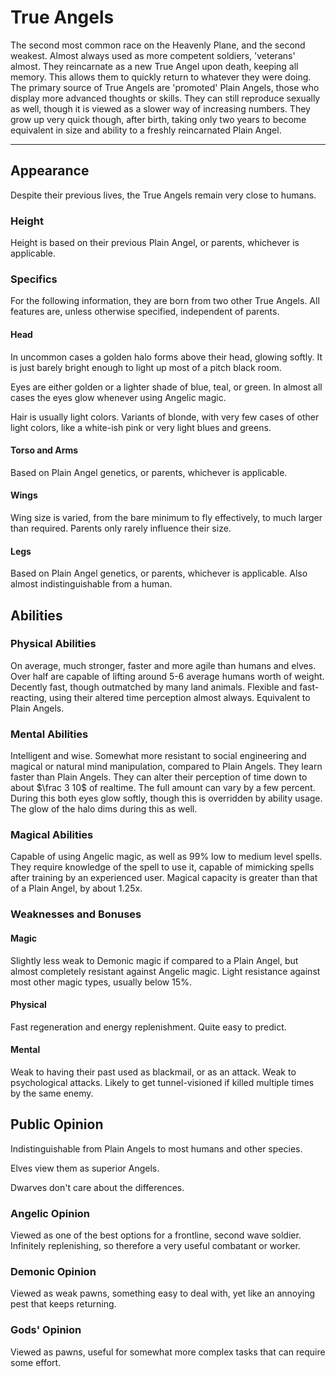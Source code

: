 # True Angels

The second most common race on the Heavenly Plane, and the second weakest. Almost always used as more competent soldiers, 'veterans' almost. They reincarnate as a new True Angel upon death, keeping all memory. This allows them to quickly return to whatever they were doing.
The primary source of True Angels are 'promoted' Plain Angels, those who display more advanced thoughts or skills. They can still reproduce sexually as well, though it is viewed as a slower way of increasing numbers. They grow up very quick though, after birth, taking only two years to become equivalent in size and ability to a freshly reincarnated Plain Angel.

---

## Appearance

Despite their previous lives, the True Angels remain very close to humans.

### Height

Height is based on their previous Plain Angel, or parents, whichever is applicable.

### Specifics

For the following information, they are born from two other True Angels. All features are, unless otherwise specified, independent of parents.

#### Head

In uncommon cases a golden halo forms above their head, glowing softly. It is just barely bright enough to light up most of a pitch black room.

Eyes are either golden or a lighter shade of blue, teal, or green. In almost all cases the eyes glow whenever using Angelic magic.

Hair is usually light colors. Variants of blonde, with very few cases of other light colors, like a white-ish pink or very light blues and greens.

#### Torso and Arms

Based on Plain Angel genetics, or parents, whichever is applicable.

#### Wings

Wing size is varied, from the bare minimum to fly effectively, to much larger than required. Parents only rarely influence their size.

#### Legs

Based on Plain Angel genetics, or parents, whichever is applicable. Also almost indistinguishable from a human.

## Abilities

### Physical Abilities

On average, much stronger, faster and more agile than humans and elves. Over half are capable of lifting around 5-6 average humans worth of weight. Decently fast, though outmatched by many land animals. Flexible and fast-reacting, using their altered time perception almost always.
Equivalent to Plain Angels.

### Mental Abilities

Intelligent and wise. Somewhat more resistant to social engineering and magical or natural mind manipulation, compared to Plain Angels. They learn faster than Plain Angels.
They can alter their perception of time down to about $\frac 3 10$ of realtime. The full amount can vary by a few percent. During this both eyes glow softly, though this is overridden by ability usage. The glow of the halo dims during this as well.

### Magical Abilities

Capable of using Angelic magic, as well as 99% low to medium level spells. They require knowledge of the spell to use it, capable of mimicking spells after training by an experienced user. Magical capacity is greater than that of a Plain Angel, by about 1.25x.

### Weaknesses and Bonuses

#### Magic

Slightly less weak to Demonic magic if compared to a Plain Angel, but almost completely resistant against Angelic magic. Light resistance against most other magic types, usually below 15%.

#### Physical

Fast regeneration and energy replenishment. Quite easy to predict.

#### Mental

Weak to having their past used as blackmail, or as an attack. Weak to psychological attacks. Likely to get tunnel-visioned if killed multiple times by the same enemy.

## Public Opinion

Indistinguishable from Plain Angels to most humans and other species.

Elves view them as superior Angels.

Dwarves don't care about the differences.

### Angelic Opinion

Viewed as one of the best options for a frontline, second wave soldier. Infinitely replenishing, so therefore a very useful combatant or worker.

### Demonic Opinion

Viewed as weak pawns, something easy to deal with, yet like an annoying pest that keeps returning.

### Gods' Opinion

Viewed as pawns, useful for somewhat more complex tasks that can require some effort.
